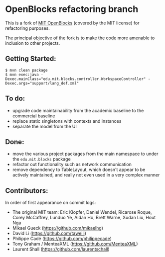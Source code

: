 OpenBlocks refactoring branch
=============================

This is a fork of [MIT OpenBlocks](http://education.mit.edu/drupal/openblocks)
(covered by the MIT license) for refactoring purposes.

The principal objective of the fork is to make the code more amenable to inclusion to other projects.

Getting Started:
------
	$ mvn clean package
	$ mvn exec:java -Dexec.mainClass="edu.mit.blocks.controller.WorkspaceController" -Dexec.args="support/lang_def.xml"

To do:
------

* upgrade code maintainability from the academic baseline to the commercial baseline
* replace static singletons with contexts and instances
* separate the model from the UI

Done:
-----

* move the various project packages from the main namespace to under the ``edu.mit.blocks`` package
* refactor out functionality such as network communication
* remove dependency to TableLayout, which doesn't appear to be actively maintained,
  and really not even used in a very complex manner

Contributors:
-------------

In order of first appearance on commit logs:

* The original MIT team: Eric Klopfer, Daniel Wendel, Ricarose Roque, Corey McCaffrey, Lunduo Ye, Aidan Ho, Brett Warne, Xudan Liu, Hout Nga
* Mikael Gueck (https://github.com/mikaelhg)
* David Li (https://github.com/taweili)
* Philippe Cadé (https://github.com/philippecade)
* Tony Graham / MenteaXML (https://github.com/MenteaXML)
* Laurent Shall (https://github.com/laurentschall)
